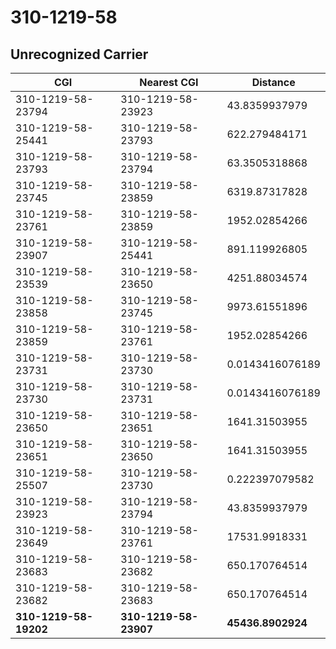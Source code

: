 # 310-1219-58
## Unrecognized Carrier


| CGI | Nearest CGI | Distance |
|-----|-------------|----------|
| 310-1219-58-23794 | 310-1219-58-23923 | 43.8359937979 |
| 310-1219-58-25441 | 310-1219-58-23793 | 622.279484171 |
| 310-1219-58-23793 | 310-1219-58-23794 | 63.3505318868 |
| 310-1219-58-23745 | 310-1219-58-23859 | 6319.87317828 |
| 310-1219-58-23761 | 310-1219-58-23859 | 1952.02854266 |
| 310-1219-58-23907 | 310-1219-58-25441 | 891.119926805 |
| 310-1219-58-23539 | 310-1219-58-23650 | 4251.88034574 |
| 310-1219-58-23858 | 310-1219-58-23745 | 9973.61551896 |
| 310-1219-58-23859 | 310-1219-58-23761 | 1952.02854266 |
| 310-1219-58-23731 | 310-1219-58-23730 | 0.0143416076189 |
| 310-1219-58-23730 | 310-1219-58-23731 | 0.0143416076189 |
| 310-1219-58-23650 | 310-1219-58-23651 | 1641.31503955 |
| 310-1219-58-23651 | 310-1219-58-23650 | 1641.31503955 |
| 310-1219-58-25507 | 310-1219-58-23730 | 0.222397079582 |
| 310-1219-58-23923 | 310-1219-58-23794 | 43.8359937979 |
| 310-1219-58-23649 | 310-1219-58-23761 | 17531.9918331 |
| 310-1219-58-23683 | 310-1219-58-23682 | 650.170764514 |
| 310-1219-58-23682 | 310-1219-58-23683 | 650.170764514 |
| **310-1219-58-19202** | **310-1219-58-23907** | **45436.8902924** |
